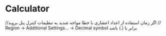# Calculator

//اگر زمان استفاده از اعداد اعشاری با خطا مواجه شدید به تنظیمات کنترل پنل بروید
// Region -> Additional Settings... -> Decimal symbol برابر با (.) باشد
